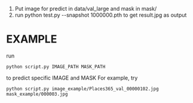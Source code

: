 1. Put image for predict in data/val_large and mask in mask/
2. run python test.py --snapshot 1000000.pth to get result.jpg as output

# EXAMPLE
run 
```
python script.py IMAGE_PATH MASK_PATH 
```
to predict specific IMAGE and MASK
For example, try
```
python script.py image_example/Places365_val_00000102.jpg mask_example/000003.jpg
```

